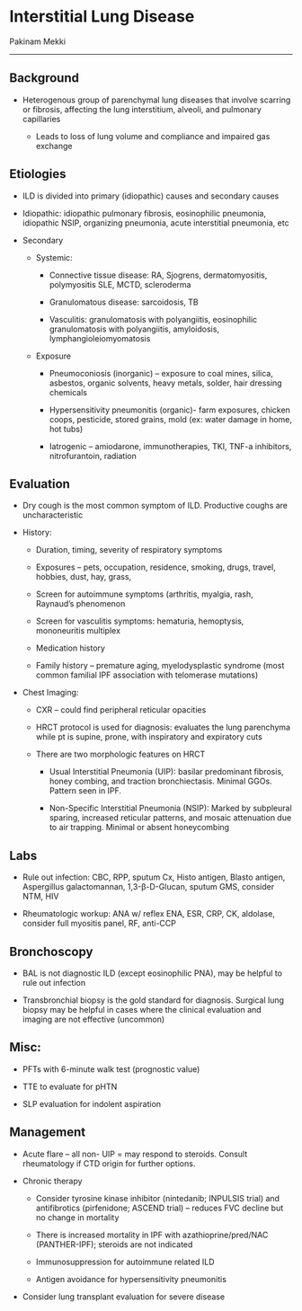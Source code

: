 # Interstitial Lung Disease 

Pakinam Mekki

---

## Background

- Heterogenous group of parenchymal lung diseases that involve
    scarring or fibrosis, affecting the lung interstitium, alveoli, and
    pulmonary capillaries

    - Leads to loss of lung volume and compliance and impaired gas
        exchange

## Etiologies

- ILD is divided into primary (idiopathic) causes and secondary causes

- Idiopathic: idiopathic pulmonary fibrosis, eosinophilic pneumonia,
    idiopathic NSIP, organizing pneumonia, acute interstitial pneumonia,
    etc

- Secondary

    - Systemic:

        - Connective tissue disease: RA, Sjogrens, dermatomyositis,
            polymyositis SLE, MCTD, scleroderma

        - Granulomatous disease: sarcoidosis, TB

        - Vasculitis: granulomatosis with polyangiitis, eosinophilic
            granulomatosis with polyangiitis, amyloidosis,
            lymphangioleiomyomatosis

    - Exposure

        - Pneumoconiosis (inorganic) – exposure to coal mines, silica,
            asbestos, organic solvents, heavy metals, solder, hair dressing
            chemicals

        - Hypersensitivity pneumonitis (organic)- farm exposures, chicken
            coops, pesticide, stored grains, mold (ex: water damage in home,
            hot tubs)

        - Iatrogenic – amiodarone, immunotherapies, TKI, TNF-a inhibitors,
            nitrofurantoin, radiation

## Evaluation

- Dry cough is the most common symptom of ILD. Productive coughs are
    uncharacteristic

- History:

    - Duration, timing, severity of respiratory symptoms

    - Exposures – pets, occupation, residence, smoking, drugs, travel,
        hobbies, dust, hay, grass,

    - Screen for autoimmune symptoms (arthritis, myalgia, rash, Raynaud’s
        phenomenon

    - Screen for vasculitis symptoms: hematuria, hemoptysis, mononeuritis
        multiplex

    - Medication history

    - Family history – premature aging, myelodysplastic syndrome (most
        common familial IPF association with telomerase mutations)


- Chest Imaging:

    - CXR – could find peripheral reticular opacities

    - HRCT protocol is used for diagnosis: evaluates the lung parenchyma
        while pt is supine, prone, with inspiratory and expiratory cuts

    - There are two morphologic features on HRCT

        - Usual Interstitial Pneumonia (UIP): basilar predominant
            fibrosis, honey combing, and traction bronchiectasis. Minimal
            GGOs. Pattern seen in IPF.

        - Non-Specific Interstitial Pneumonia (NSIP): Marked by subpleural
            sparing, increased reticular patterns, and mosaic attenuation
            due to air trapping. Minimal or absent honeycombing

## Labs

- Rule out infection: CBC, RPP, sputum Cx, Histo antigen, Blasto antigen, Aspergillus galactomannan, 1,3-β-D-Glucan, sputum GMS, consider NTM, HIV

 - Rheumatologic workup: ANA w/ reflex ENA, ESR, CRP, CK, aldolase,
            consider full myositis panel, RF, anti-CCP

## Bronchoscopy

- BAL is not diagnostic ILD (except eosinophilic PNA), may be helpful
        to rule out infection

- Transbronchial biopsy is the gold standard for diagnosis. Surgical
        lung biopsy may be helpful in cases where the clinical evaluation
        and imaging are not effective (uncommon)

## Misc:

 - PFTs with 6-minute walk test (prognostic value)

 - TTE to evaluate for pHTN

 - SLP evaluation for indolent aspiration

## Management

- Acute flare – all non- UIP = may respond to steroids. Consult
    rheumatology if CTD origin for further options.

- Chronic therapy

    - Consider tyrosine kinase inhibitor (nintedanib; INPULSIS trial) and
        antifibrotics (pirfenidone; ASCEND trial) – reduces FVC decline but
        no change in mortality

    - There is increased mortality in IPF with azathioprine/pred/NAC
        (PANTHER-IPF); steroids are not indicated

    - Immunosuppression for autoimmune related ILD

    - Antigen avoidance for hypersensitivity pneumonitis

- Consider lung transplant evaluation for severe disease
